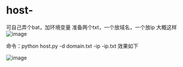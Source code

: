 # host-
可自己弄个bat，加环境变量
准备两个txt，一个放域名，一个放ip
大概这样
![image](https://github.com/yuanmor/host-/assets/90029698/50d8b4ce-5ce9-46d5-afe6-bd3c3a822660)

命令：python host.py -d domain.txt -ip -ip.txt
      效果如下

![image](https://github.com/yuanmor/host-/assets/90029698/07f9b907-e365-44f4-8d9c-becbae58fb1c)
